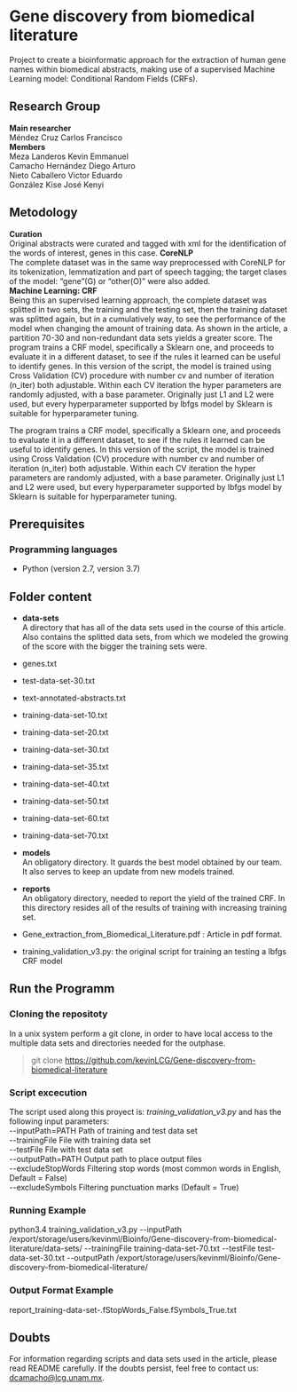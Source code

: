 # Gene discovery from biomedical literature
Project to create a bioinformatic approach for the extraction of human gene names within biomedical abstracts, making use of a supervised Machine Learning model: Conditional Random Fields (CRFs).

## Research Group
**Main researcher**  
Méndez Cruz Carlos Francisco  
**Members**  
Meza Landeros Kevin Emmanuel  
Camacho Hernández Diego Arturo  
Nieto Caballero Victor Eduardo  
González Kise José Kenyi  

## Metodology
**Curation**  
Original abstracts were curated and tagged with xml for the identification of the words of interest, genes in this case. 
**CoreNLP**  
The complete dataset was in the same way preprocessed with CoreNLP for its tokenization, lemmatization and part of speech tagging; the target clases of the model: “gene”(G) or “other(O)” were also added.   
**Machine Learning: CRF**  
Being this an supervised learning approach, the complete dataset was splitted in two sets, the training and the testing set, then the training dataset was splitted again, but in a cumulatively way, to see the performance of the model when changing the amount of training data. As shown in the article, a partition 70-30 and non-redundant data sets yields a greater score. 
The program trains a CRF model, specifically a Sklearn one, and proceeds to evaluate it in a different dataset, to see if the rules it learned can be useful to identify genes. In this version of the script, the model is trained using Cross Validation (CV) procedure with number cv and number of iteration (n_iter) both adjustable. Within each CV iteration the hyper parameters are randomly adjusted, with a base parameter. Originally just L1 and L2  were used, but every hyperparameter supported by lbfgs model by Sklearn  is suitable for hyperparameter tuning. 

The program trains a CRF model, specifically a Sklearn one, and proceeds to evaluate it in a different dataset, to see if the rules it learned can be useful to identify genes. In this version of the script, the model is trained using Cross Validation (CV) procedure with number cv and number of iteration (n_iter) both adjustable. Within each CV iteration the hyper parameters are randomly adjusted, with a base parameter. Originally just L1 and L2  were used, but every hyperparameter supported by lbfgs model by Sklearn  is suitable for hyperparameter tuning. 

## Prerequisites
### Programming languages
   - Python (version 2.7, version 3.7)

## Folder content
- **data-sets**  
A directory that has all of the data sets used in the course of this article. Also contains the splitted data sets, from which we modeled the growing of the score with the bigger the training sets were. 
-   genes.txt 	
-	test-data-set-30.txt 	
-	text-annotated-abstracts.txt 	
-	training-data-set-10.txt
-	training-data-set-20.txt 	
-	training-data-set-30.txt 
-	training-data-set-35.txt 
-	training-data-set-40.txt 	
-	training-data-set-50.txt 	
-	training-data-set-60.txt 	
-	training-data-set-70.txt

- **models**  
An obligatory directory. It guards the best model obtained by our team. It also serves to keep an update from new models trained.  

- **reports**  
An obligatory directory, needed to report the yield of the trained CRF. In this directory resides all of the results of training with increasing training set.  

- Gene_extraction_from_Biomedical_Literature.pdf :  Article in pdf format.
- training_validation_v3.py: the original script for training an testing  a lbfgs CRF model

## Run the Programm
### Cloning the repositoty
In a unix system perform a git clone, in order to have local access to the multiple data sets and directories needed for the outphase.   
> git clone https://github.com/kevinLCG/Gene-discovery-from-biomedical-literature
### Script excecution
The script used along this proyect is: _training_validation_v3.py_ and has the following input parameters:  
--inputPath=PATH    Path of training and test data set  
--trainingFile      File with training data set  
--testFile          File with test data set  
--outputPath=PATH   Output path to place output files  
--excludeStopWords  Filtering stop words (most common words in English, Default = False)  
--excludeSymbols    Filtering punctuation marks (Default = True)  
### Running Example
python3.4 training_validation_v3.py --inputPath /export/storage/users/kevinml/Bioinfo/Gene-discovery-from-biomedical-literature/data-sets/ --trainingFile training-data-set-70.txt --testFile test-data-set-30.txt --outputPath /export/storage/users/kevinml/Bioinfo/Gene-discovery-from-biomedical-literature/
### Output Format Example
report_training-data-set-<A special notation of the training data set>.fStopWords_False.fSymbols_True.txt



## Doubts
For information regarding scripts and data sets used in the article, please read README carefully. If the doubts persist, feel free to contact us: dcamacho@lcg.unam.mx.
